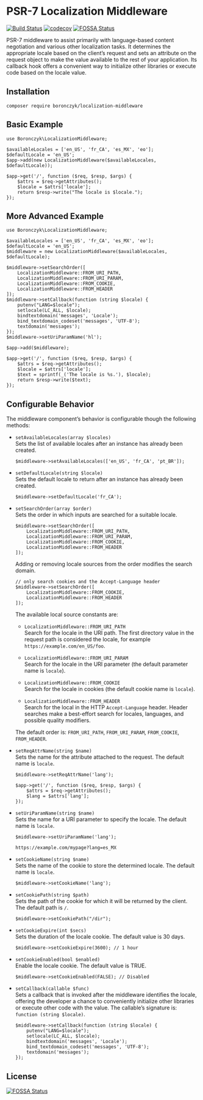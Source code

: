 # PSR-7 Localization Middleware

[![Build Status](https://travis-ci.org/tboronczyk/localization-middleware.svg?branch=master)](https://travis-ci.org/tboronczyk/localization-middleware) [![codecov](https://codecov.io/gh/tboronczyk/localization-middleware/branch/master/graph/badge.svg)](https://codecov.io/gh/tboronczyk/localization-middleware)
[![FOSSA Status](https://app.fossa.io/api/projects/git%2Bhttps%3A%2F%2Fgithub.com%2Ftboronczyk%2Flocalization-middleware.svg?type=shield)](https://app.fossa.io/projects/git%2Bhttps%3A%2F%2Fgithub.com%2Ftboronczyk%2Flocalization-middleware?ref=badge_shield)

PSR-7 middleware to assist primarily with language-based content negotiation
and various other localization tasks. It determines the appropriate locale
based on the client’s request and sets an attribute on the request object to
make the value available to the rest of your application. Its callback hook
offers a convenient way to initialize other libraries or execute code based on
the locale value.

## Installation

    composer require boronczyk/localization-middleware

## Basic Example

    use Boronczyk\LocalizationMiddleware;

    $availableLocales = ['en_US', 'fr_CA', 'es_MX', 'eo'];
    $defaultLocale = 'en_US';
    $app->add(new LocalizationMiddleware($availableLocales, $defaultLocale));

    $app->get('/', function ($req, $resp, $args) {
        $attrs = $req->getAttributes();
        $locale = $attrs['locale'];
        return $resp->write("The locale is $locale.");
    });

## More Advanced Example

    use Boronczyk\LocalizationMiddleware;

    $availableLocales = ['en_US', 'fr_CA', 'es_MX', 'eo'];
    $defaultLocale = 'en_US';
    $middleware = new LocalizationMiddleware($availableLocales, $defaultLocale);

    $middleware->setSearchOrder([
        LocalizationMiddleware::FROM_URI_PATH,
        LocalizationMiddleware::FROM_URI_PARAM,
        LocalizationMiddleware::FROM_COOKIE,
        LocalizationMiddleware::FROM_HEADER
    ]);
    $middleware->setCallback(function (string $locale) {
        putenv("LANG=$locale");
        setlocale(LC_ALL, $locale);
        bindtextdomain('messages', 'Locale');
        bind_textdomain_codeset('messages', 'UTF-8');
        textdomain('messages');
    });
    $middleware->setUriParamName('hl');

    $app->add($middleware);

    $app->get('/', function ($req, $resp, $args) {
        $attrs = $req->getAttributes();
        $locale = $attrs['locale'];
        $text = sprintf(_('The locale is %s.'), $locale);
        return $resp->write($text);
    });


## Configurable Behavior

The middleware component’s behavior is configurable though the following
methods:

  * `setAvailableLocales(array $locales)`  
    Sets the list of available locales after an instance has already been
    created.

        $middleware->setAvailableLocales(['en_US', 'fr_CA', 'pt_BR']);

  * `setDefaultLocale(string $locale)`  
    Sets the default locale to return after an instance has already been
    created.

        $middleware->setDefaultLocale('fr_CA');

  * `setSearchOrder(array $order)`  
    Sets the order in which inputs are searched for a suitable locale.

        $middleware->setSearchOrder([
            LocalizationMiddleware::FROM_URI_PATH,
            LocalizationMiddleware::FROM_URI_PARAM,
            LocalizationMiddleware::FROM_COOKIE,
            LocalizationMiddleware::FROM_HEADER
        ]);

    Adding or removing locale sources from the order modifies the search
    domain.

        // only search cookies and the Accept-Language header
        $middleware->setSearchOrder([
            LocalizationMiddleware::FROM_COOKIE,
            LocalizationMiddleware::FROM_HEADER
        ]);

    The available local source constants are:

    * `LocalizationMiddleware::FROM_URI_PATH`  
      Search for the locale in the URI path. The first directory value in
      the request path is considered the locale, for example
      `https://example.com/en_US/foo`.

    * `LocalizationMiddleware::FROM_URI_PARAM`  
      Search for the locale in the URI parameter (the default parameter name
      is `locale`).

    * `LocalizationMiddleware::FROM_COOKIE`  
      Search for the locale in cookies (the default cookie name is `locale`).

    * `LocalizationMiddleware::FROM_HEADER`  
      Search for the local in the HTTP `Accept-Language` header. Header
      searches make a best-effort search for locales, languages, and possible
      quality modifiers.

    The default order is: `FROM_URI_PATH`, `FROM_URI_PARAM`, `FROM_COOKIE`,
    `FROM_HEADER`.

  * `setReqAttrName(string $name)`  
    Sets the name for the attribute attached to the request. The default name
    is `locale`.

        $middleware->setReqAttrName('lang');

        $app->get('/', function ($req, $resp, $args) {
            $attrs = $req->getAttributes();
            $lang = $attrs['lang'];
        });

  * `setUriParamName(string $name)`  
    Sets the name for a URI parameter to specify the locale. The default name
    is `locale`.

        $middleware->setUriParamName('lang');

        https://example.com/mypage?lang=es_MX

  * `setCookieName(string $name)`  
    Sets the name of the cookie to store the determined locale. The default
    name is `locale`.

        $middleware->setCookieName('lang');

  * `setCookiePath(string $path)`  
    Sets the path of the cookie for which it will be returned by the client.
    The default path is `/`.

        $middleware->setCookiePath("/dir");

  * `setCookieExpire(int $secs)`  
    Sets the duration of the locale cookie. The default value is 30 days.

        $middleware->setCookieExpire(3600); // 1 hour

  * `setCookieEnabled(bool $enabled)`  
    Enable the locale cookie. The default value is TRUE.

        $middleware->setCookieEnabled(FALSE); // Disabled

  * `setCallback(callable $func)`  
    Sets a callback that is invoked after the middleware identifies the locale,
    offering the developer a chance to conveniently initialize other libraries
    or execute other code with the value. The callable’s signature is:
    `function (string $locale)`.

        $middleware->setCallback(function (string $locale) {
            putenv("LANG=$locale");
            setlocale(LC_ALL, $locale);
            bindtextdomain('messages', 'Locale');
            bind_textdomain_codeset('messages', 'UTF-8');
            textdomain('messages');
        });


## License
[![FOSSA Status](https://app.fossa.io/api/projects/git%2Bhttps%3A%2F%2Fgithub.com%2Ftboronczyk%2Flocalization-middleware.svg?type=large)](https://app.fossa.io/projects/git%2Bhttps%3A%2F%2Fgithub.com%2Ftboronczyk%2Flocalization-middleware?ref=badge_large)
